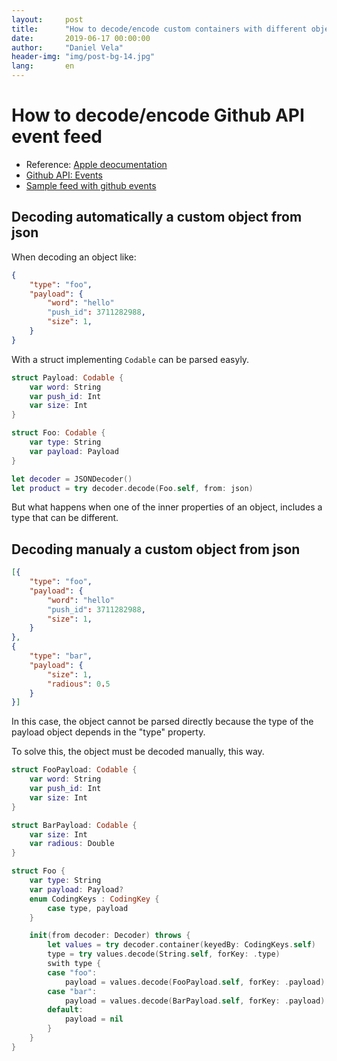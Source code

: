```yaml
---
layout:     post
title:      "How to decode/encode custom containers with different objects types in with Swift"
date:       2019-06-17 00:00:00
author:     "Daniel Vela"
header-img: "img/post-bg-14.jpg"
lang:       en
---
```


# How to decode/encode Github API event feed

- Reference: [Apple deocumentation](https://developer.apple.com/documentation/foundation/archives_and_serialization/encoding_and_decoding_custom_types)
- [Github API: Events](https://developer.github.com/v3/activity/events/types/)
- [Sample feed with github events](https://api.github.com/events)

## Decoding automatically a custom object from json

When decoding an object like:

```json
{
    "type": "foo",
    "payload": {
        "word": "hello"
        "push_id": 3711282988,
        "size": 1,
    }
}
```

With a struct implementing `Codable` can be parsed easyly.

```swift
struct Payload: Codable {
    var word: String
    var push_id: Int
	var size: Int
}

struct Foo: Codable {
    var type: String
	var payload: Payload	
}

let decoder = JSONDecoder()
let product = try decoder.decode(Foo.self, from: json)
```

But what happens when one of the inner properties of an object, includes a type that can be different.

## Decoding manualy  a custom object from json

```json
[{
    "type": "foo",
    "payload": {
        "word": "hello"
        "push_id": 3711282988,
        "size": 1,
    }
},
{
    "type": "bar",
    "payload": {
        "size": 1,
		"radious": 0.5
    }
}]
```

In this case, the object cannot be parsed directly because the type of the payload object depends in the "type" property.

To solve this, the object must be decoded manually, this way.

```swift
struct FooPayload: Codable {
    var word: String
    var push_id: Int
	var size: Int
}

struct BarPayload: Codable {
    var size: Int
	var radious: Double
}

struct Foo {
    var type: String
    var payload: Payload?
    enum CodingKeys : CodingKey {
        case type, payload
    }

    init(from decoder: Decoder) throws {
        let values = try decoder.container(keyedBy: CodingKeys.self)
        type = try values.decode(String.self, forKey: .type)
        swith type {
        case "foo":
            payload = values.decode(FooPayload.self, forKey: .payload)
        case "bar":
            payload = values.decode(BarPayload.self, forKey: .payload)
        default:
            payload = nil
        }
    }
}

```